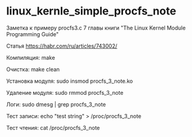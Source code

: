 # linux_kernle_simple_procfs_note
Заметка к примеру procfs3.c 7 главы книги "The Linux Kernel Module Programming Guide"

Статья https://habr.com/ru/articles/743002/

Компиляция:
    make 
    
Очистка:
    make clean
    
Установка модуля:
    sudo insmod procfs_3_note.ko 
    
Удаление модуля:
    sudo rmmod procfs_3_note
    
Логи:
    sudo dmesg | grep procfs_3_note

Тест записи:
    echo "test string" > /proc/procfs_3_note 
    
Тест чтения:
    cat /proc/procfs_3_note
